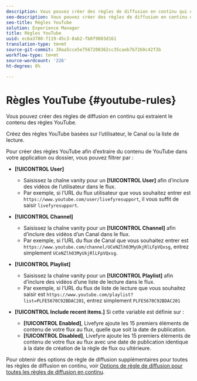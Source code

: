 ```yaml
---
description: Vous pouvez créer des règles de diffusion en continu qui extraient le contenu des règles YouTube.
seo-description: Vous pouvez créer des règles de diffusion en continu qui extraient le contenu des règles YouTube.
seo-title: Règles YouTube
solution: Experience Manager
title: Règles YouTube
uuid: ec6a3780-7119-45c3-8ab2-fb0f9803d161
translation-type: tm+mt
source-git-commit: 30aa5cce5e7567208362cc35caeb7b7260c42f3b
workflow-type: tm+mt
source-wordcount: '226'
ht-degree: 0%

---
```



# Règles YouTube {#youtube-rules}

Vous pouvez créer des règles de diffusion en continu qui extraient le contenu des règles YouTube.

Créez des règles YouTube basées sur l’utilisateur, le Canal ou la liste de lecture.

Pour créer des règles YouTube afin d’extraire du contenu de YouTube dans votre application ou dossier, vous pouvez filtrer par :

* **[!UICONTROL User]**
   * Saisissez la chaîne vanity pour un **[!UICONTROL User]** afin d’inclure des vidéos de l’utilisateur dans le flux.
   * Par exemple, si l’URL du flux utilisateur que vous souhaitez entrer est `https://www.youtube.com/user/livefyresupport`, il vous suffit de saisir `livefyresupport`.

* **[!UICONTROL Channel]**
   * Saisissez la chaîne vanity pour un **[!UICONTROL Channel]** afin d’inclure des vidéos d’un Canal dans le flux.
   * Par exemple, si l’URL du flux de Canal que vous souhaitez entrer est `https://www.youtube.com/channel/UCeNZlh03MyUkjRlLFpVQxsg`, entrez simplement `UCeNZlh03MyUkjRlLFpVQxsg`.

* **[!UICONTROL Playlist]**
   * Saisissez la chaîne vanity pour un **[!UICONTROL Playlist]** afin d’inclure des vidéos d’une liste de lecture dans le flux.
   * Par exemple, si l’URL du flux de liste de lecture que vous souhaitez saisir est `https://www.youtube.com/playlist?list=PLFE5670C92BDAC201`, entrez simplement `PLFE5670C92BDAC201`

* **[!UICONTROL Include recent items.]** Si cette variable est définie sur :
   * **[!UICONTROL Enabled]**, Livefyre ajoute les 15 premiers éléments de contenu de votre flux au flux, quelle que soit la date de publication.
   * **[!UICONTROL Disabled]**, Livefyre ajoute les 15 premiers éléments de contenu de votre flux au flux avec une date de publication identique à la date de création de la règle de flux ou ultérieure.

Pour obtenir des options de règle de diffusion supplémentaires pour toutes les règles de diffusion en continu, voir [Options de règle de diffusion pour toutes les règles de diffusion en continu](../../c-streams/c-stream-rule-options-for-all-stream-rules.md#c_stream_rule_options_for_all_stream_rules).
